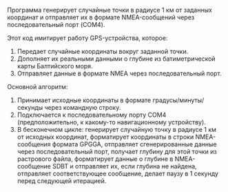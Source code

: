 Программа генерирует случайные точки в радиусе 1 км от заданных координат и отправляет их в формате NMEA-сообщений через последовательный порт (COM4). 

Этот код имитирует работу GPS-устройства, которое:
1. Передает случайные координаты вокруг заданной точки.
2. Дополняет их реальными данными о глубине из батиметрической карты Балтийского моря.
3. Отправляет данные в формате NMEA через последовательный порт.

Основной алгоритм:
1. Принимает исходные координаты в формате градусы/минуты/секунды через командную строку.
2. Подключается к последовательному порту COM4 (предположительно, к какому-то навигационному устройству).
3. В бесконечном цикле: генерирует случайную точку в радиусе 1 км от исходных координат, форматирует координаты в строки NMEA-сообщения формата GPGGA, отправляет сгенерированные данные через последовательный порт, получает глубину для этой точки из растрового файла, форматирует данные о глубине в NMEA-сообщение SDBT и отправляет их, если глубина не найдена, отправляет соответствующее сообщение, делает паузу в 1 секунду перед следующей итерацией.
